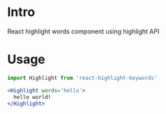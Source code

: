 # Intro

React highlight words component using highlight API

# Usage

```jsx
import Highlight from 'react-highlight-keywords'

<Highlight words='hello'>
  hello world!
</Highlight>
```
